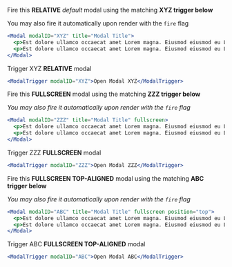 Fire this **RELATIVE** _default_ modal using the matching **XYZ trigger below**

You may also fire it automatically upon render with the `fire` flag

```jsx
<Modal modalID="XYZ" title="Modal Title">
  <p>Est dolore ullamco occaecat amet Lorem magna. Eiusmod eiusmod eu Lorem elit Lorem occaecat cillum tempor sunt in proident id. Est esse nulla pariatur et tempor aliquip laborum consectetur id labore.</p>
  <p>Est dolore ullamco occaecat amet Lorem magna. Eiusmod eiusmod eu Lorem elit Lorem occaecat cillum tempor sunt in proident id. Est esse nulla pariatur et tempor aliquip laborum consectetur id labore.</p>
</Modal>
```

Trigger XYZ **RELATIVE** modal
```jsx
<ModalTrigger modalID="XYZ">Open Modal XYZ</ModalTrigger>
```

Fire this **FULLSCREEN** modal using the matching **ZZZ trigger below**

*You may also fire it automatically upon render with the `fire` flag*

```jsx
<Modal modalID="ZZZ" title="Modal Title" fullscreen>
  <p>Est dolore ullamco occaecat amet Lorem magna. Eiusmod eiusmod eu Lorem elit Lorem occaecat cillum tempor sunt in proident id. Est esse nulla pariatur et tempor aliquip laborum consectetur id labore.</p>
  <p>Est dolore ullamco occaecat amet Lorem magna. Eiusmod eiusmod eu Lorem elit Lorem occaecat cillum tempor sunt in proident id. Est esse nulla pariatur et tempor aliquip laborum consectetur id labore.</p>
</Modal>
```

Trigger ZZZ **FULLSCREEN** modal
```jsx
<ModalTrigger modalID="ZZZ">Open Modal ZZZ</ModalTrigger>
```

Fire this **FULLSCREEN TOP-ALIGNED** modal using the matching **ABC trigger below**

*You may also fire it automatically upon render with the `fire` flag*

```jsx
<Modal modalID="ABC" title="Modal Title" fullscreen position="top">
  <p>Est dolore ullamco occaecat amet Lorem magna. Eiusmod eiusmod eu Lorem elit Lorem occaecat cillum tempor sunt in proident id. Est esse nulla pariatur et tempor aliquip laborum consectetur id labore.</p>
  <p>Est dolore ullamco occaecat amet Lorem magna. Eiusmod eiusmod eu Lorem elit Lorem occaecat cillum tempor sunt in proident id. Est esse nulla pariatur et tempor aliquip laborum consectetur id labore.</p>
</Modal>
```

Trigger ABC **FULLSCREEN TOP-ALIGNED** modal
```jsx
<ModalTrigger modalID="ABC">Open Modal ABC</ModalTrigger>
```